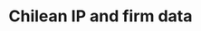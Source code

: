 ---
api_or_bulk_downloads: Bulk
citation: Abud, M.J., Fink, C., Hall, B. and Helmers, C., 2013. The use of intellectual
  property in Chile (Vol. 11). WIPO.
description: 'These data are a public release from a joint WIPO-INAPI project. '
documentation: https://eml.berkeley.edu//~bhhall/Chile_ipdata/chile_inno_ip.txt
record_creation_timestamp: 11/13/2020 17:20:46
shortname: chilean_ip
terms_of_use: '?'
timeframe: 1995-2005
title: Chilean IP and firm data
location: https://eml.berkeley.edu//~bhhall/Chile_ipdata.html
uuid: e65da1db-6608-4246-98a7-c260dfc28e45
---